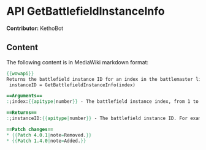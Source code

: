 # API GetBattlefieldInstanceInfo

**Contributor:** KethoBot

## Content

The following content is in MediaWiki markdown format:

```mediawiki
{{wowapi}}
Returns the battlefield instance ID for an index in the battlemaster listing.
 instanceID = GetBattlefieldInstanceInfo(index)

==Arguments==
:;index:{{apitype|number}} - The battlefield instance index, from 1 to {{api|GetNumBattlefields}}() when speaking to the battlemaster.

==Returns==
:;instanceID:{{apitype|number}} - The battlefield instance ID. For example the ID in <code>"Warsong Gulch 2"</code>

==Patch changes==
* {{Patch 4.0.1|note=Removed.}}
* {{Patch 1.4.0|note=Added.}}
```